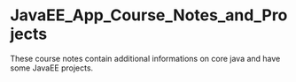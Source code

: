 # JavaEE_App_Course_Notes_and_Projects
These course notes contain additional informations on core java and have some JavaEE projects.
